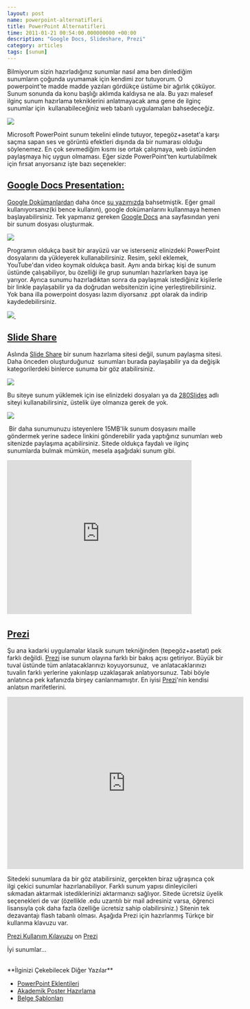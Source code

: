 ```yaml
--- 
layout: post 
name: powerpoint-alternatifleri 
title: PowerPoint Alternatifleri 
time: 2011-01-21 00:54:00.000000000 +00:00 
description: "Google Docs, Slideshare, Prezi"
category: articles
tags: [sunum]
---
```


Bilmiyorum sizin hazırladığınız sunumlar nasıl ama ben dinlediğim sunumların çoğunda uyumamak için kendimi zor tutuyorum. O powerpoint'te madde madde yazıları gördükçe üstüme bir ağırlık çöküyor. Sunum sonunda da konu başlığı aklımda kaldıysa ne ala. Bu yazı malesef ilginç sunum hazırlama tekniklerini anlatmayacak ama gene de ilginç sunumlar için  kullanabileceğiniz web tabanlı uygulamaları bahsedeceğiz.

![]({{site.url}}/images/boring_lecture.jpg)

Microsoft PowerPoint sunum tekelini elinde tutuyor, tepegöz+asetat'a karşı saçma sapan ses ve görüntü efektleri dışında da bir numarası olduğu söylenemez. En çok sevmediğim kısmı ise ortak çalışmaya, web üstünden paylaşmaya hiç uygun olmaması.
Eğer sizde PowerPoint'ten kurtulabilmek için fırsat arıyorsanız işte bazı seçenekler:

## [Google Docs Presentation:](http://docs.google.com/)

[Google Dokümanlardan](http://docs.google.com/) daha önce [şu yazımızda](http://asuyatuyolar.org/2010/08/internet-ustunden-ofis-programlar.html) bahsetmiştik. Eğer gmail kullanıyorsanız(ki bence kullanın), google dokümanlarını kullanmaya hemen başlayabilirsiniz. Tek yapmanız gereken [Google Docs](http://docs.google.com/) ana sayfasından yeni bir sunum dosyası oluşturmak.

[![]({{site.url}}/images/google_sunum1.png)]({{site.url}}/images/google_sunum1.png)

Programın oldukça basit bir arayüzü var ve isterseniz elinizdeki PowerPoint dosyalarını da yükleyerek kullanabilirsiniz. Resim, şekil eklemek, YouTube'dan video koymak oldukça basit.
Aynı anda birkaç kişi de sunum üstünde çalışabiliyor, bu özelliği ile grup sunumları hazırlarken baya işe yarıyor. Ayrıca sunumu hazırladıktan sonra da paylaşmak istediğiniz kişilerle bir linkle paylaşabilir ya da doğrudan websitenizin içine yerleştirebilirsiniz. Yok bana illa powerpoint dosyası lazım diyorsanız .ppt olarak da indirip kaydedebilirsiniz.

[![]({{site.url}}/images/google_sunum2.png) ]({{site.url}}/images/google_sunum2.png)


## [Slide Share](http://www.slideshare.net/)

Aslında [Slide Share](http://www.slideshare.net/) bir sunum hazırlama sitesi değil, sunum paylaşma sitesi. Daha önceden oluşturduğunuz  sunumları burada paylaşabilir ya da değişik kategorilerdeki binlerce sunuma bir göz atabilirsiniz.

[![]({{site.url}}/images/slideshare.png)](http://www.slideshare.net/)

Bu siteye sunum yüklemek için ise elinizdeki dosyaları ya da [280Slides](http://280slides.com/) adlı siteyi kullanabilirsiniz, üstelik üye olmanıza gerek de yok.

[![]({{site.url}}/images/280_slides.png)](http://280slides.com)

 Bir daha sunumunuzu isteyenlere 15MB'lik sunum dosyasını maille göndermek yerine sadece linkini gönderebilir yada yaptığınız sunumları web sitenizde paylaşıma açabilirsiniz.
Sitede oldukça faydalı ve ilginç sunumlarda bulmak mümkün, mesela aşağıdaki sunum gibi.

<iframe src="http://www.slideshare.net/slideshow/embed_code/5038209?rel=0" width="427" height="356" frameborder="0" marginwidth="0" marginheight="0" scrolling="no" style="border:1px solid #CCC;border-width:1px 1px 0;margin-bottom:5px" allowfullscreen> </iframe> <div style="margin-bottom:5px"> </div>

## [Prezi](http://prezi.com/)

Şu ana kadarki uygulamalar klasik sunum tekniğinden (tepegöz+asetat) pek farklı değildi. [Prezi](http://prezi.com/) ise sunum olayına farklı bir bakış açısı getiriyor. Büyük bir tuval üstünde tüm anlatacaklarınızı koyuyorsunuz,  ve anlatacaklarınızı tuvalin farklı yerlerine yakınlaşıp uzaklaşarak anlatıyorsunuz. Tabi böyle anlatınca pek kafanızda birşey canlanmamıştır. En iyisi [Prezi](http://prezi.com/)'nin kendisi anlatsın marifetlerini.

<iframe src="http://prezi.com/embed/cqmxgc-xv9jh/?bgcolor=ffffff&amp;lock_to_path=0&amp;autoplay=0&amp;autohide_ctrls=0&amp;features=undefined&amp;disabled_features=undefined" width="550" height="400" frameBorder="0"></iframe>

Sitedeki sunumlara da bir göz atabilirsiniz, gerçekten biraz uğraşınca çok ilgi çekici sunumlar hazırlanabiliyor. Farklı sunum yapısı dinleyicileri sıkmadan aktarmak istediklerinizi aktarmanızı sağlıyor. Sitede ücretsiz üyelik seçenekleri de var (özellikle .edu uzantılı bir mail adresiniz varsa, öğrenci lisansıyla çok daha fazla özelliğe ücretsiz sahip olabilirsiniz.) Sitenin tek dezavantajı flash tabanlı olması.
Aşağıda Prezi için hazırlanmış Türkçe bir kullanma klavuzu var.

[Prezi Kullanım Kılavuzu](http://prezi.com/quyurvxlb-k8/prezi-kullanm-klavuzu/ "Prezi Kullanım Kılavuzu") on [Prezi](http://prezi.com/)


İyi sunumlar...


<br>
**İlginizi Çekebilecek Diğer Yazılar**

-   [PowerPoint Eklentileri](http://asuyatuyolar.blogspot.com/2011/03/power-point-eklentileri.html)
-   [Akademik Poster Hazırlama](http://asuyatuyolar.blogspot.com/2010/06/akademik-poster-hazirlama.html)
-   [Belge Şablonları](http://asuyatuyolar.blogspot.com/2011/03/belge-sablonlar.html)

